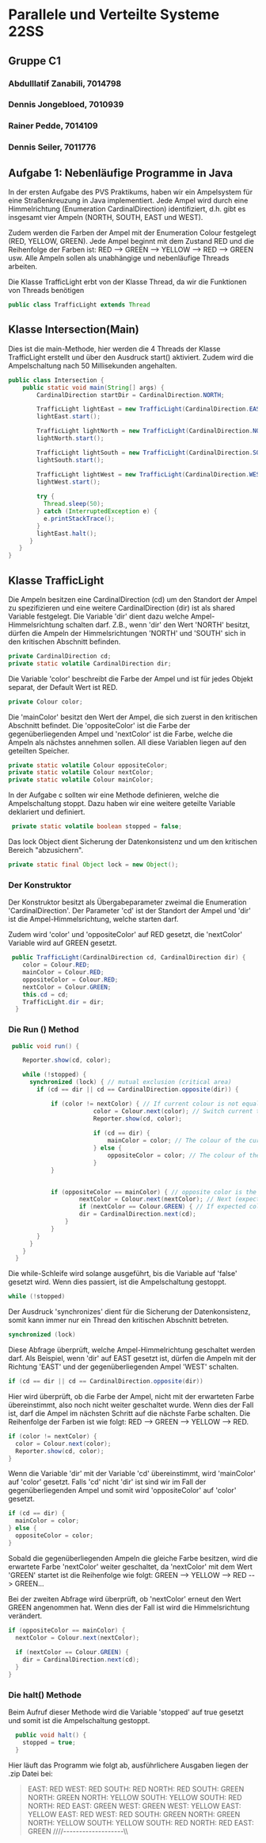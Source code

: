 # Parallele und Verteilte Systeme 22SS

## Gruppe C1

### Abdulllatif Zanabili, 7014798 

### Dennis Jongebloed, 7010939

### Rainer Pedde, 7014109

### Dennis Seiler, 7011776



## Aufgabe 1: Nebenläufige Programme in Java

In der ersten Aufgabe des PVS Praktikums, haben wir ein Ampelsystem für eine Straßenkreuzung in Java implementiert. Jede Ampel wird durch eine Himmelrichtung (Enumeration CardinalDirection) identifiziert, d.h. gibt es insgesamt vier Ampeln (NORTH, SOUTH, EAST und WEST). 

Zudem werden die Farben der Ampel mit der Enumeration Colour festgelegt (RED, YELLOW, GREEN). Jede Ampel beginnt mit dem Zustand RED und die Reihenfolge der Farben ist: RED --> GREEN --> YELLOW --> RED --> GREEN usw. Alle Ampeln sollen als unabhängige und nebenläufige Threads arbeiten.

Die Klasse TrafficLight erbt von der Klasse Thread, da wir die Funktionen von Threads benötigen

```java
public class TrafficLight extends Thread
```

## Klasse Intersection(Main)

Dies ist die main-Methode, hier werden die 4 Threads der Klasse TrafficLight erstellt und über den Ausdruck start() aktiviert. Zudem wird die Ampelschaltung nach 50 Millisekunden angehalten.

```java
public class Intersection {
    public static void main(String[] args) {
        CardinalDirection startDir = CardinalDirection.NORTH;

        TrafficLight lightEast = new TrafficLight(CardinalDirection.EAST, startDir);
        lightEast.start();

        TrafficLight lightNorth = new TrafficLight(CardinalDirection.NORTH, startDir);
        lightNorth.start();

        TrafficLight lightSouth = new TrafficLight(CardinalDirection.SOUTH, startDir);
        lightSouth.start();

        TrafficLight lightWest = new TrafficLight(CardinalDirection.WEST, startDir);
        lightWest.start();
        
	    try {
          Thread.sleep(50);
        } catch (InterruptedException e) {
          e.printStackTrace();
        }
        lightEast.halt();
      }
   }
}
```



## Klasse TrafficLight

Die Ampeln besitzen eine CardinalDirection (cd) um den Standort der Ampel zu spezifizieren und eine weitere CardinalDirection (dir) ist als shared Variable festgelegt. Die Variable 'dir' dient dazu welche Ampel-Himmelsrichtung schalten darf. Z.B., wenn 'dir' den Wert 'NORTH' besitzt, dürfen die Ampeln der Himmelsrichtungen 'NORTH' und 'SOUTH' sich in den kritischen Abschnitt befinden.

```java
private CardinalDirection cd;
private static volatile CardinalDirection dir;
```
Die Variable 'color' beschreibt die Farbe der Ampel und ist für jedes Objekt separat, der Default Wert ist RED.

```java
private Colour color; 
```

Die 'mainColor' besitzt den Wert der Ampel, die sich zuerst in den kritischen Abschnitt befindet. Die 'oppositeColor' ist die Farbe der gegenüberliegenden Ampel und 'nextColor' ist die Farbe, welche die Ampeln als nächstes annehmen sollen. All diese Variablen liegen auf den geteilten Speicher.
```java
private static volatile Colour oppositeColor;
private static volatile Colour nextColor; 
private static volatile Colour mainColor;
```
In der Aufgabe c sollten wir eine Methode definieren, welche die Ampelschaltung stoppt. Dazu haben wir eine weitere geteilte Variable deklariert und definiert.

```java
 private static volatile boolean stopped = false;
```
Das lock Object dient Sicherung der Datenkonsistenz und um den kritischen Bereich "abzusichern".
```java
private static final Object lock = new Object();
```



### Der Konstruktor

Der Konstruktor besitzt als Übergabeparameter zweimal die Enumeration 'CardinalDirection'. Der Parameter 'cd' ist der Standort der Ampel und 'dir' ist die Ampel-Himmelsrichtung, welche starten darf.

Zudem wird 'color' und 'oppositeColor' auf RED gesetzt, die 'nextColor' Variable wird auf GREEN gesetzt.

```java
 public TrafficLight(CardinalDirection cd, CardinalDirection dir) {
    color = Colour.RED;
    mainColor = Colour.RED;
    oppositeColor = Colour.RED;
    nextColor = Colour.GREEN;
    this.cd = cd;
    TrafficLight.dir = dir;
  }
```



### Die Run () Method
```java
 public void run() {

    Reporter.show(cd, color);

    while (!stopped) {
      synchronized (lock) { // mutual exclusion (critical area)
        if (cd == dir || cd == CardinalDirection.opposite(dir)) {

        	if (color != nextColor) { // If current colour is not equal to next (expected) colour
        			    color = Colour.next(color); // Switch current traffic light to the next colour
        			    Reporter.show(cd, color);
        			
        				if (cd == dir) {
        					mainColor = color; // The colour of the current traffic light
        				} else {
        					oppositeColor = color; // The colour of the traffic light opposite
        				}
        	}

        	
        	if (oppositeColor == mainColor) { // opposite color is the same as the main color
        			nextColor = Colour.next(nextColor); // Next (expected) traffic light colour
        			if (nextColor == Colour.GREEN) { // If expected colour is green, the Axis will switch
        			dir = CardinalDirection.next(cd);
        		}
          	}
        }
      }
    }
  }
```


Die while-Schleife wird solange ausgeführt, bis die Variable auf 'false' gesetzt wird. Wenn dies passiert, ist die Ampelschaltung gestoppt.

```java
while (!stopped) 
```
Der Ausdruck 'synchronizes' dient für die Sicherung der Datenkonsistenz, somit kann immer nur ein Thread den kritischen Abschnitt betreten.
```java
synchronized (lock) 
```
Diese Abfrage überprüft, welche Ampel-Himmelrichtung geschaltet werden darf. Als Beispiel, wenn 'dir' auf EAST gesetzt ist, dürfen die Ampeln mit der Richtung 'EAST' und der gegenüberliegenden Ampel 'WEST' schalten.
```java
if (cd == dir || cd == CardinalDirection.opposite(dir)) 
```

Hier wird überprüft, ob die Farbe der Ampel, nicht mit der erwarteten Farbe übereinstimmt, also noch nicht weiter geschaltet wurde. Wenn dies der Fall ist, darf die Ampel im nächsten Schritt auf die nächste Farbe schalten. Die Reihenfolge der Farben ist wie folgt: RED --> GREEN --> YELLOW --> RED.
```java
if (color != nextColor) {
  color = Colour.next(color);
  Reporter.show(cd, color);
}
```
Wenn die Variable 'dir' mit der Variable 'cd' übereinstimmt, wird 'mainColor' auf 'color' gesetzt. Falls 'cd' nicht 'dir' ist sind wir im Fall der gegenüberliegenden Ampel und somit wird 'oppositeColor' auf 'color' gesetzt.

```java
if (cd == dir) {
  mainColor = color;
} else {
  oppositeColor = color; 
}
```

Sobald die gegenüberliegenden Ampeln die gleiche Farbe besitzen, wird die erwartete Farbe 'nextColor' weiter geschaltet, da 'nextColor' mit dem Wert 'GREEN' startet ist die Reihenfolge wie folgt: GREEN --> YELLOW --> RED --> GREEN...

Bei der zweiten Abfrage wird überprüft, ob 'nextColor' erneut den Wert GREEN angenommen hat. Wenn dies der Fall ist wird die Himmelsrichtung verändert.

```java
if (oppositeColor == mainColor) {
  nextColor = Colour.next(nextColor);
    
  if (nextColor == Colour.GREEN) { 
    dir = CardinalDirection.next(cd);
  }
}
```


### Die halt() Methode

Beim Aufruf dieser Methode wird die Variable 'stopped' auf true gesetzt und somit ist die Ampelschaltung gestoppt. 

```java
  public void halt() {
    stopped = true;
  }
```

Hier läuft das Programm wie folgt ab, ausführlichere Ausgaben liegen der .zip Datei bei:

> EAST:	RED
> WEST:	RED
> SOUTH:	RED
> NORTH:	RED
> SOUTH:	GREEN
> NORTH:	GREEN
> NORTH:	YELLOW
> SOUTH:	YELLOW
> SOUTH:	RED
> NORTH:	RED
> EAST:	GREEN
> WEST:	GREEN
> WEST:	YELLOW
> EAST:	YELLOW
> EAST:	RED
> WEST:	RED
> SOUTH:	GREEN
> NORTH:	GREEN
> NORTH:	YELLOW
> SOUTH:	YELLOW
> SOUTH:	RED
> NORTH:	RED
> EAST:	GREEN
> ////-------------------\\\